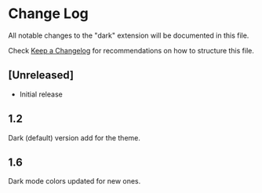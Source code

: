 # Change Log

All notable changes to the "dark" extension will be documented in this file.

Check [Keep a Changelog](http://keepachangelog.com/) for recommendations on how to structure this file.

## [Unreleased]

- Initial release

## 1.2

Dark (default) version add for the theme.

## 1.6 

Dark mode colors updated for new ones.